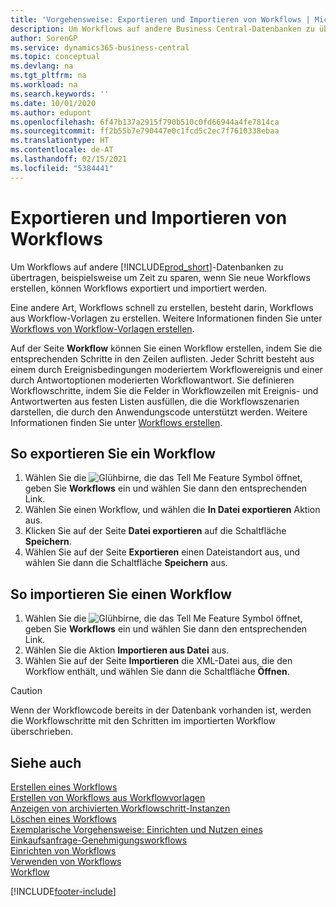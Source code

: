 ```yaml
---
title: 'Vorgehensweise: Exportieren und Importieren von Workflows | Microsoft Docs'
description: Um Workflows auf andere Business Central-Datenbanken zu übertragen, beispielsweise um Zeit zu sparen, wenn Sie neue Workflows erstellen, können Workflows exportiert und importiert werden.
author: SorenGP
ms.service: dynamics365-business-central
ms.topic: conceptual
ms.devlang: na
ms.tgt_pltfrm: na
ms.workload: na
ms.search.keywords: ''
ms.date: 10/01/2020
ms.author: edupont
ms.openlocfilehash: 6f47b137a2915f790b510c0fd66944a4fe7814ca
ms.sourcegitcommit: ff2b55b7e790447e0c1fcd5c2ec7f7610338ebaa
ms.translationtype: HT
ms.contentlocale: de-AT
ms.lasthandoff: 02/15/2021
ms.locfileid: "5384441"
---
```

# <a name="export-and-import-workflows"></a>Exportieren und Importieren von Workflows
Um Workflows auf andere [!INCLUDE[prod_short](includes/prod_short.md)]-Datenbanken zu übertragen, beispielsweise um Zeit zu sparen, wenn Sie neue Workflows erstellen, können Workflows exportiert und importiert werden.  

 Eine andere Art, Workflows schnell zu erstellen, besteht darin, Workflows aus Workflow-Vorlagen zu erstellen. Weitere Informationen finden Sie unter [Workflows von Workflow-Vorlagen erstellen](across-how-to-create-workflows-from-workflow-templates.md).  

 Auf der Seite **Workflow** können Sie einen Workflow erstellen, indem Sie die entsprechenden Schritte in den Zeilen auflisten. Jeder Schritt besteht aus einem durch Ereignisbedingungen moderiertem Workflowereignis und einer durch Antwortoptionen moderierten Workflowantwort. Sie definieren Workflowschritte, indem Sie die Felder in Workflowzeilen mit Ereignis- und Antwortwerten aus festen Listen ausfüllen, die die Workflowszenarien darstellen, die durch den Anwendungscode unterstützt werden. Weitere Informationen finden Sie unter [Workflows erstellen](across-how-to-create-workflows.md).  

## <a name="to-export-a-workflow"></a>So exportieren Sie ein Workflow  
1.  Wählen Sie die ![Glühbirne, die das Tell Me Feature](media/ui-search/search_small.png "Tell Me-Funktion") Symbol öffnet, geben Sie **Workflows** ein und wählen Sie dann den entsprechenden Link.  
2.  Wählen Sie einen Workflow, und wählen die **In Datei exportieren** Aktion aus.  
3.  Klicken Sie auf der Seite **Datei exportieren** auf die Schaltfläche **Speichern**.  
4.  Wählen Sie auf der Seite **Exportieren** einen Dateistandort aus, und wählen Sie dann die Schaltfläche **Speichern** aus.  

## <a name="to-import-a-workflow"></a>So importieren Sie einen Workflow  
1.  Wählen Sie die ![Glühbirne, die das Tell Me Feature](media/ui-search/search_small.png "Tell Me-Funktion") Symbol öffnet, geben Sie **Workflows** ein und wählen Sie dann den entsprechenden Link.  
2.  Wählen Sie die Aktion **Importieren aus Datei** aus.  
3.  Wählen Sie auf der Seite **Importieren** die XML-Datei aus, die den Workflow enthält, und wählen Sie dann die Schaltfläche **Öffnen**.  

> [!CAUTION]  
>  Wenn der Workflowcode bereits in der Datenbank vorhanden ist, werden die Workflowschritte mit den Schritten im importierten Workflow überschrieben.  

## <a name="see-also"></a>Siehe auch  
 [Erstellen eines Workflows](across-how-to-create-workflows.md)   
 [Erstellen von Workflows aus Workflowvorlagen](across-how-to-create-workflows-from-workflow-templates.md)   
 [Anzeigen von archivierten Workflowschritt-Instanzen](across-how-to-view-archived-workflow-step-instances.md)   
 [Löschen eines Workflows](across-how-to-delete-workflows.md)   
 [Exemplarische Vorgehensweise: Einrichten und Nutzen eines Einkaufsanfrage-Genehmigungsworkflows](walkthrough-setting-up-and-using-a-purchase-approval-workflow.md)   
 [Einrichten von Workflows](across-set-up-workflows.md)   
 [Verwenden von Workflows](across-use-workflows.md)   
 [Workflow](across-workflow.md)   


[!INCLUDE[footer-include](includes/footer-banner.md)]
